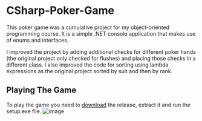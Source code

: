 # CSharp-Poker-Game
This poker game was a cumulative project for my object-oriented programming course. It is a simple .NET console application that makes use of enums and interfaces.

I improved the project by adding additional checks for different poker hands (the original project only checked for flushes) and placing those checks in a different class. I also improved the code for sorting using lambda expressions as the original project sorted by suit and then by rank.

## Playing The Game 
To play the game you need to [download](https://github.com/asathkumara/CSharp-Poker-Game/releases/tag/v1.0) the release, extract it and run the setup.exe file. 
![image](https://user-images.githubusercontent.com/28933557/51796736-9803fb00-21ac-11e9-8e1e-3a01bac752eb.png)

